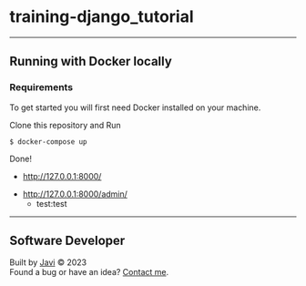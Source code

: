 # training-django_tutorial
---
## Running with Docker locally
### Requirements
To get started you will first need Docker installed on your machine.

Clone this repository and Run
```
$ docker-compose up
```
Done!
- http://127.0.0.1:8000/
* http://127.0.0.1:8000/admin/
  - test:test
---
## Software Developer
Built by [Javi](https://javierandres.dev) :copyright: 2023  
Found a bug or have an idea? [Contact me](https://javierandres.dev).
